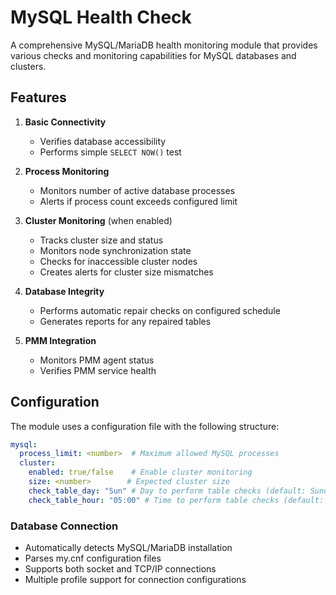 # MySQL Health Check

A comprehensive MySQL/MariaDB health monitoring module that provides various checks and monitoring capabilities for MySQL databases and clusters.

## Features
1. **Basic Connectivity**
   - Verifies database accessibility
   - Performs simple `SELECT NOW()` test

2. **Process Monitoring**
   - Monitors number of active database processes
   - Alerts if process count exceeds configured limit

3. **Cluster Monitoring** (when enabled)
   - Tracks cluster size and status
   - Monitors node synchronization state
   - Checks for inaccessible cluster nodes
   - Creates alerts for cluster size mismatches

4. **Database Integrity**
   - Performs automatic repair checks on configured schedule
   - Generates reports for any repaired tables

5. **PMM Integration**
   - Monitors PMM agent status
   - Verifies PMM service health


## Configuration

The module uses a configuration file with the following structure:
```yaml
mysql:
  process_limit: <number>  # Maximum allowed MySQL processes
  cluster:
    enabled: true/false    # Enable cluster monitoring
    size: <number>        # Expected cluster size
    check_table_day: "Sun" # Day to perform table checks (default: Sunday)
    check_table_hour: "05:00" # Time to perform table checks (default: 05:00)
```

### Database Connection
- Automatically detects MySQL/MariaDB installation
- Parses my.cnf configuration files
- Supports both socket and TCP/IP connections
- Multiple profile support for connection configurations